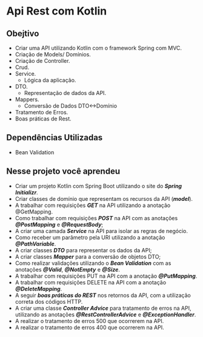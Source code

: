 # Api Rest com Kotlin

## Obejtivo
- Criar uma API utilizando Kotlin com o framework Spring com MVC.
- Criação de Models/ Domínios.
- Criação de Controller.
- Crud.
- Service.
    - Lógica da aplicação.
- DTO.
    - Representação de dados da API.
- Mappers.
    - Conversão de Dados DTO<->Domínio
- Tratamento de Erros.
- Boas práticas de Rest.

## Dependências Utilizadas
- Bean Validation
 
## Nesse projeto você aprendeu
- Criar um projeto Kotlin com Spring Boot utilizando o site do ***Spring Initializr***.
- Criar classes de domínio que representam os recursos da API (***model***).
- A trabalhar com requisições ***GET*** na API utilizando a anotação @GetMapping.
- Como trabalhar com requisições ***POST*** na API com as anotações ***@PostMapping*** e ***@RequestBody***;
- A criar uma camada ***Service*** na API para isolar as regras de negócio.
- Como receber um parâmetro pela URI utilizando a anotação ***@PathVariable***.
- A criar classes ***DTO*** para representar os dados da API;
- A criar classes ***Mapper*** para a conversão de objetos DTO;
- Como realizar validações utilizando o ***Bean Validation*** com as anotações ***@Valid***, ***@NotEmpty*** e ***@Size***.
- A trabalhar com requisições PUT na API com a anotação ***@PutMapping***.
- A trabalhar com requisições DELETE na API com a anotação ***@DeleteMapping***.
- A seguir ***boas práticas do REST*** nos retornos da API, com a utilização correta dos códigos HTTP.
- A criar uma classe ***Controller Advice*** para tratamento de erros na API, utilizando as anotações ***@RestControllerAdvice*** e ***@ExceptionHandler***.
- A realizar o tratamento de erros 500 que ocorrerem na API.
- A realizar o tratamento de erros 400 que ocorrerem na API.